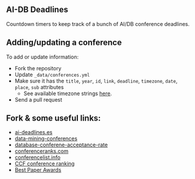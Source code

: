 ## AI-DB Deadlines

Countdown timers to keep track of a bunch of AI/DB conference deadlines.

## Adding/updating a conference

To add or update information:
- Fork the repository
- Update `_data/conferences.yml`
- Make sure it has the `title`, `year`, `id`, `link`, `deadline`, `timezone`, `date`, `place`, `sub` attributes
    + See available timezone strings [here](https://momentjs.com/timezone/).
- Send a pull request

## Fork & some useful links:
- [ai-deadlines.es](https://aideadlin.es/?sub=DM,ML,NLP,SP,CV,RO)
- [data-mining-conferences](https://github.com/yzhao062/data-mining-conferences)
- [database-conferene-acceptance-rate](https://fusiontables.google.com/DataSource?dsrcid=3305#rows:id=1)
- [conferenceranks.com](http://www.conferenceranks.com/)
- [conferencelist.info](http://www.conferencelist.info/)
- [CCF conference ranking](https://www.ccf.org.cn/xspj/gyml/)
- [Best Paper Awards](https://jeffhuang.com/best_paper_awards.html#)